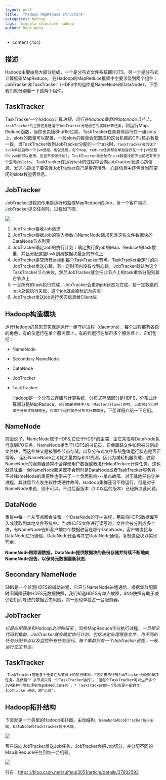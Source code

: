 ```yaml
---
layout: post
title:  "hadoop MapReduce structure"
categories: hadoop
tags:  bigdata structure hadoop 
author: Root Wang
---
```


* content
{:toc}

## 描述
  Hadoop主要由两大部分组成，一个是分布式文件系统即HDFS，另一个是分布式计算框架MapReduce。
  在Hadoop的MapReduce框架中主要涉及到两个组件：JobTracker和TaskTracker（HDFS中的组件是NameNode和DataNode），下面我们就分别看一下这两个组件。

## TaskTracker
  TaskTracker一个hadoop计算*进程，运行在hadoop集群的datanode节点上*。`taskTracker的主要任务是运行JobTracker分配给它的实际计算任务`，如运行Map、Reduce函数，当然也包括Shuffle过程。TaskTracker任务具体运行在一组slots上，slots的数量可以配置，一般slots的数量会配置成和这台机器的CPU核心数量一致。当TaskTracker收到JobTracker分配的一个task时，`TaskTracker会为这个task单独启动一个jvm进程，也就是说，每个map、reduce任务都会单独运行在一个jvm进程中(jvm也可以重用，这里不多做介绍)`。`TaskTracker被分配的task数量决定于当前还有多少个空闲的slots。` TaskTracker在运行task的过程中会向JobTracker发送心跳信息，发送心跳出了要告诉JobTracker自己是否存活外，心跳信息中还包含当前空闲的slots数量等信息。

## JobTracker
  JobTracker进程的作用是运行和监控MapReduce的Job，当一个客户端向JobTracker提交任务时，过程如下图：

![](https://github.com/XGWang0/wiki/raw/master/_images/mapreduce_strucutre_chat.png)

1. JobTracker接收Job请求
2. JobTracker根据Job的输入参数向NameNode请求包含这些文件数据块的DataNode节点列表
3. JobTracker确定Job的执行计划：确定执行此job的Map、Reduce的task数量，并且分配这些task到离数据块最近的节点上
4. JobTracker提交所有task到每个TaskTracker节点。TaskTracker会定时的向JobTracker发送心跳，若一定时间内没有收到心跳，JobTracker就认为这个TaskTracker节点失败，然后JobTracker就会把此节点上的task重新分配到其它节点上
5. 一旦所有的task执行完成，JobTracker会更新job状态为完成，若一定数量的task总数执行失败，这个job就会被标记为失败
6. JobTracker发送job运行状态信息给Client端





## Hadoop构造模块

  运行Hadoop的意思其实就是运行一组守护进程（daemons），每个进程都有各自的角色，有的仅运行在单个服务器上，有的则运行在集群多个服务器上，它们包括：

* NameNode
* Secondary NameNode
* DataNode
* JobTracker
* TaskTracker

  Hadoop是一个分布式存储与计算系统，分布式存储部分是HDFS，分布式计算部分是MapReduce，`它们都是遵循主/从（Master/Slave)结构`，`上面前3个组件属于分布式存储部分`，`后面2个组件属于分布式计算部分`，下面详细介绍一下它们。

## NameNode

  前面说了，NameNode属于HDFS,它位于HDSF的主端，由它来指导DataNode执行底层I/O任务。NameNode相当于HDFS的书记员，它会跟踪文件如何被分割成文件块，而这些块又是被哪些节点存储，以及分布式文件系统整体运行状态是否正常等。
  运行NameNode会消耗大量内存和IO资源，因此为减轻机器负载，驻留NameNode的服务器通常不会存储用户数据或者进行MapReduce计算任务，这也就意味着一台NameNode服务器不会同时是DataNode或者TaskTracker服务器。
  不过NameNode的重要性也带来了一个负面影响---单点故障。对于其他任何守护进程，其驻留节点发生软件或硬件故障，Hadoop集群还可平稳运行，但是对于NameNode来说，则不可以。不过后面版本（2.0以后的版本）已经解决此问题。

## DataNode

  集群中每一个从节点都会驻留一个DataNode的守护进程，用来将HDFS数据库写入或读取到本地文件系统中。当对HDFS文件进行读写时，文件会被分割成多个块，有NameNode告知客户端每个数据驻留在哪个DataNode，客户端直接与DataNode进行通信，DataNode还会与其它DataNode通信，复制这些块以实现冗余。
     
**NameNode跟踪源数据，DataNode提供数据块的备份存储并持续不断地向NameNode报告，以保持元数据最新状态.**

## Secondary NameNode
  SNN是一个监测HDFS的辅助进程，它只与NameNode进程通信，根据集群配置时间间隔获取HDFS元数据快照，我们知道HDFS有单点故障，SNN快照有助于减少宕机而导致的数据丢失风险，其一般也单独占一台服务器。

## JobTracker
  _它是应用程序和Hadoop之间的纽带_ ，监控MapReduce作业执行过程，_一旦提交代码到集群，JobTracker就会确定执行计划，包括决定处理哪些文件、为不同的任务分配节点以及监控所有任务运行_。*每个集群只有一个JobTracker进程，一般运行在主节点。*

## TaskTracker
     TaskTracker管理各个任务在从节点上的执行情况。*它负责执行有JobTracker分配的单项任务，虽然每个`从节点只有一个TaskTracker运行`，`但每个TaskTracker可以生产多个JVM来并行地处理多Map或Reduce任务`。* TaskTracker的一个职责是不断的与JobTracker通信，即“心跳”。

## Hadoop拓扑结构

下面就是一个典型的Hadoop拓扑图，主动结构，`NameNode和JobTracker位于主端`，`DataNode和TaskTracker位于从端`。

![](https://github.com/XGWang0/wiki/raw/master/_images/jobtracker_tasktracker_chart.png)

客户端向JobTracker发送Job任务，JobTracker会把Job切分，并分配不同的Map和Reduce任务到每一台机器。

![](https://github.com/XGWang0/wiki/raw/master/_images/hadoop_components_chart.png)

引自：https://blog.csdn.net/suifeng3051/article/details/37932593

